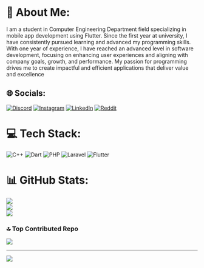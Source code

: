 # 💫 About Me:
I am a student in Computer Engineering Department field specializing in mobile app development using Flutter. Since the first year at university, I have consistently pursued learning and advanced my programming skills. With one year of experience, I have reached an advanced level in software development, focusing on enhancing user experiences and aligning with company goals, growth, and performance. My passion for programming drives me to create impactful and efficient applications that deliver value and excellence <br> 


## 🌐 Socials:
[![Discord](https://img.shields.io/badge/Discord-%237289DA.svg?logo=discord&logoColor=white)](https://discord.gg/mohameedalsamrai) [![Instagram](https://img.shields.io/badge/Instagram-%23E4405F.svg?logo=Instagram&logoColor=white)](https://instagram.com/mo7amed_alsamrai) [![LinkedIn](https://img.shields.io/badge/LinkedIn-%230077B5.svg?logo=linkedin&logoColor=white)](https://linkedin.com/in/mohammed-al-samrai-434869326) [![Reddit](https://img.shields.io/badge/Reddit-%23FF4500.svg?logo=Reddit&logoColor=white)](https://reddit.com/user/Mohamed_Al-Samrai) 

# 💻 Tech Stack:
![C++](https://img.shields.io/badge/c++-%2300599C.svg?style=for-the-badge&logo=c%2B%2B&logoColor=white) ![Dart](https://img.shields.io/badge/dart-%230175C2.svg?style=for-the-badge&logo=dart&logoColor=white) ![PHP](https://img.shields.io/badge/php-%23777BB4.svg?style=for-the-badge&logo=php&logoColor=white) ![Laravel](https://img.shields.io/badge/laravel-%23FF2D20.svg?style=for-the-badge&logo=laravel&logoColor=white) ![Flutter](https://img.shields.io/badge/Flutter-%2302569B.svg?style=for-the-badge&logo=Flutter&logoColor=white)
# 📊 GitHub Stats:
![](https://github-readme-stats.vercel.app/api?username=mohamedalsamrai&theme=dark&hide_border=false&include_all_commits=true&count_private=false)<br/>
![](https://github-readme-streak-stats.herokuapp.com/?user=mohamedalsamrai&theme=dark&hide_border=false)<br/>
![](https://github-readme-stats.vercel.app/api/top-langs/?username=mohamedalsamrai&theme=dark&hide_border=false&include_all_commits=true&count_private=false&layout=compact)

### 🔝 Top Contributed Repo
![](https://github-contributor-stats.vercel.app/api?username=mohamedalsamrai&limit=5&theme=dark&combine_all_yearly_contributions=true)

---
[![](https://visitcount.itsvg.in/api?id=mohamedalsamrai&icon=0&color=0)](https://visitcount.itsvg.in)

<!-- Proudly created with GPRM ( https://gprm.itsvg.in ) -->
